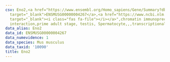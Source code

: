 ```yaml
---
csv: Eno2,<a href="https://www.ensembl.org/Homo_sapiens/Gene/Summary?db=core;g=ENSMUSG00000004267"
  target="_blank">ENSMUSG00000004267</a>,<a href="https://www.ncbi.nlm.nih.gov/pubmed/25450459"
  target="_blank"><i class="fas fa-file"></i></a>",chromatin immunoprecipitation assay,direct
  interaction,prime adult stage, testis, Spermatocyte,,,transcriptional regulation,
data_alias: Eno2
data_id: ENSMUSG00000004267
data_numevidence: 1
data_species: Mus musculus
data_taxid: '10090'
title: Eno2
---
```

